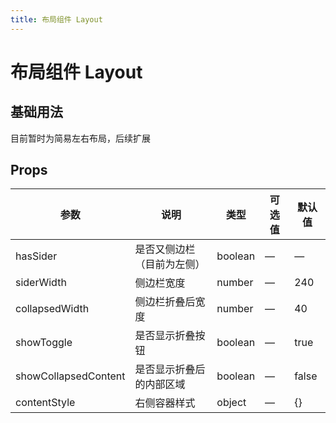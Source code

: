 ```yaml
---
title: 布局组件 Layout
---
```


# 布局组件 Layout

## 基础用法

目前暂时为简易左右布局，后续扩展

<preview path="./demo/Layout/Basic.vue"></preview>

## Props

| 参数                 | 说明                       | 类型    | 可选值 | 默认值 |
| -------------------- | -------------------------- | ------- | ------ | ------ |
| hasSider             | 是否又侧边栏（目前为左侧） | boolean | —      | —      |
| siderWidth           | 侧边栏宽度                 | number  | —      | 240    |
| collapsedWidth       | 侧边栏折叠后宽度           | number  | —      | 40     |
| showToggle           | 是否显示折叠按钮           | boolean | —      | true   |
| showCollapsedContent | 是否显示折叠后的内部区域   | boolean | —      | false  |
| contentStyle         | 右侧容器样式               | object  | —      | {}     |
